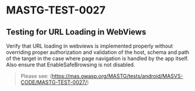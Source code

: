 #  MASTG-TEST-0027

## Testing for URL Loading in WebViews

Verify that URL loading in webviews is implemented properly without overriding proper authorization and validation of the host, schema and path of the target in the case where page navigation is handled by the app itself. Also ensure that EnableSafeBrowsing is not disabled.

> Please see: (https://mas.owasp.org/MASTG/tests/android/MASVS-CODE/MASTG-TEST-0027/)